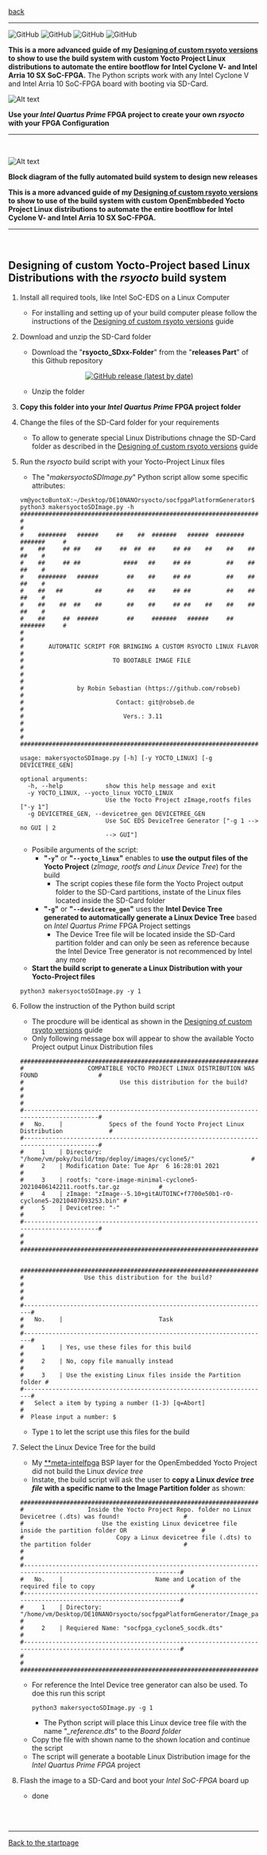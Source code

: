 [back](7_customVersions.md)
___
![GitHub](https://img.shields.io/static/v1?label=Ubuntu&message=18.04+LTS,+20.04+LTS&color=yellowgreen)
![GitHub](https://img.shields.io/static/v1?label=CentOS&message=7.0,+8.0&color=yellowgreen)
![GitHub](https://img.shields.io/static/v1?label=Intel+EDS&message=20.1&color=blue)
![GitHub](https://img.shields.io/static/v1?label=Supported+SocFPGA&message=Intel+Arria10,+Cyclone+V&color=red")
<br>

**This is a more advanced guide of my  [ 	Designing of custom rsyoto versions](7_customVersions.md) to show to use the build system with custom Yocto Project Linux distributions to automate the entire bootflow for Intel Cyclone V- and Intel Arria 10 SX SoC-FPGA.** The Python scripts work with any Intel Cyclone V and Intel Arria 10 SoC-FPGA board with booting via SD-Card.  

![Alt text](BuildSystemHead.png?raw=true "Symbol of the build system")

**Use your *Intel Quartus Prime* FPGA project to create your own *rsyocto* with your FPGA Configuration**
___
<br>


![Alt text](https://raw.githubusercontent.com/robseb/rsyocto/master/doc/symbols/BuildSystem.jpg?raw=true "automatic rsyocto Build system")

**Block diagram of the fully automated build system to design new releases**
<br>

**This is a more advanced guide of my  [Designing of custom rsyoto versions](7_customVersions.md) to show to use of the build system with custom OpenEmbbeded Yocto Project Linux distributions to automate the entire bootflow for Intel Cyclone V- and Intel Arria 10 SX SoC-FPGA.**
___
<br>

## Designing of custom Yocto-Project based Linux Distributions with the *rsyocto* build system 

1. Install all required tools, like Intel SoC-EDS on a Linux Computer
    * For installing and setting up of your build computer please follow the instructions of the [Designing of custom rsyoto versions](7_customVersions.md) guide

2. Download and unzip the SD-Card folder 
    * Download the "**rsyocto_SDxx-Folder**" from the "**releases Part**" of this Github repository 
    
    <p align="center">
    <a href="https://github.com/robseb/rsyocto/releases">
        <img alt="GitHub release (latest by date)" src="https://img.shields.io/github/v/release/robseb/rsyocto">
    </a>	 
    </p>

    * Unzip the folder
4. **Copy this folder into your *Intel Quartus Prime* FPGA project folder**
5. Change the files of the SD-Card folder for your requirements
    * To allow to generate special Linux Distributions chnage the SD-Card folder as described in the [Designing of custom rsyoto versions](7_customVersions.md) guide
6. Run the *rsyocto* build script with your Yocto-Project Linux files 
    * The "*makersyoctoSDImage.py*" Python script allow some specific attributes:
    ````shell
    vm@yoctoBuntoX:~/Desktop/DE10NANOrsyocto/socfpgaPlatformGenerator$ python3 makersyoctoSDImage.py -h
    ##############################################################################
    #                                                                            #
    #    ########   ######     ##    ##  #######   ######  ########  #######     #
    #    ##     ## ##    ##     ##  ##  ##     ## ##    ##    ##    ##     ##    #
    #    ##     ## ##            ####   ##     ## ##          ##    ##     ##    #
    #    ########   ######        ##    ##     ## ##          ##    ##     ##    #
    #    ##   ##         ##       ##    ##     ## ##          ##    ##     ##    #
    #    ##    ##  ##    ##       ##    ##     ## ##    ##    ##    ##     ##    #
    #    ##     ##  ######        ##     #######   ######     ##     #######     #
    #                                                                            #
    #       AUTOMATIC SCRIPT FOR BRINGING A CUSTOM RSYOCTO LINUX FLAVOR          #
    #                         TO BOOTABLE IMAGE FILE                             #
    #                                                                            #
    #               by Robin Sebastian (https://github.com/robseb)               #
    #                          Contact: git@robseb.de                            #
    #                            Vers.: 3.11                                     #
    #                                                                            #
    ##############################################################################
    
    usage: makersyoctoSDImage.py [-h] [-y YOCTO_LINUX] [-g DEVICETREE_GEN]
    
    optional arguments:
      -h, --help            show this help message and exit
      -y YOCTO_LINUX, --yocto_linux YOCTO_LINUX
                            Use the Yocto Project zImage,rootfs files ["-y 1"]
      -g DEVICETREE_GEN, --devicetree_gen DEVICETREE_GEN
                            Use SoC EDS DeviceTree Generator ["-g 1 --> no GUI | 2
                            --> GUI"]
    ````
    * Posibile arguments of the script:
        * **"`-y`"** or **"`--yocto_linux`"** enables to **use the output files of the Yocto Project** (*zImage, rootfs and Linux Device Tree*) for the build
            * The script copies these file form the Yocto Project output folder to the SD-Card partitions, instate of the Linux files located inside the SD-Card folder
        * **"`-g`"** or **"`--devicetree_gen`"** uses the  **Intel Device Tree generated to automatically generate a Linux Device Tree** based on *Intel Quartus Prime* FPGA Project settings  
            * The Device Tree file will be located inside the SD-Card partition folder and can only be seen as reference because the Intel Device Tree generator is not recommenced by Intel any more
    * **Start the build script to generate a Linux Distribution with your Yocto-Project files**
    ````shell
    python3 makersyoctoSDImage.py -y 1
    ````
7. Follow the instruction of the Python build script 
    * The procdure will be identical as shown in the [Designing of custom rsyoto versions](7_customVersions.md) guide
    * Only following message box will appear to show the available Yocto Project output Linux Distribution files
    ````shell
    ##########################################################################################
    #                  COMPATIBLE YOCTO PROJECT LINUX DISTRIBUTION WAS FOUND                 #
    #                           Use this distribution for the build?                         #
    #                                                                                        #
    #----------------------------------------------------------------------------------------#
    #   No.    |             Specs of the found Yocto Project Linux Distribution             #
    #----------------------------------------------------------------------------------------#
    #     1    | Directory: "/home/vm/poky/build/tmp/deploy/images/cyclone5/"                #
    #     2    | Modification Date: Tue Apr  6 16:28:01 2021                                 #
    #     3    | rootfs: "core-image-minimal-cyclone5-20210406142211.rootfs.tar.gz           #
    #     4    | zImage: "zImage--5.10+gitAUTOINC+f7700e50b1-r0-cyclone5-20210407093253.bin" #
    #     5    | Devicetree: "-"                                                             #
    #----------------------------------------------------------------------------------------#
    #                                                                                        #
    ##########################################################################################
    
     
    #######################################################################
    #                 Use this distribution for the build?                #
    #                                                                     #
    #---------------------------------------------------------------------#
    #   No.    |                           Task                           #
    #---------------------------------------------------------------------#
    #     1    | Yes, use these files for this build                      #
    #     2    | No, copy file manually instead                           #
    #     3    | Use the existing Linux files inside the Partition folder #
    #---------------------------------------------------------------------#
    #   Select a item by typing a number (1-3) [q=Abort]                  #
    #  Please input a number: $    
    ````
    * Type `1` to let the script use this files for the build

8. Select the Linux Device Tree for the build
    * My [**meta-intelfpga](https://github.com/robseb/meta-intelfpga) BSP layer for the OpenEmbedded Yocto Project did not build the Linux *device tree*
    * Instate, the build script will ask the user to **copy a Linux *device tree file* with a specific name to the Image Partition folder** as shown:
    ````shell
    #################################################################################################################
    #                  Inside the Yocto Project Repo. folder no Linux Devicetree (.dts) was found!                  #
    #                      Use the existing Linux devicetree file inside the partition folder OR                     #
    #                          Copy a Linux devicetree file (.dts) to the partition folder                          #
    #                                                                                                               #
    #---------------------------------------------------------------------------------------------------------------#
    #   No.    |                          Name and Location of the required file to copy                           #
    #---------------------------------------------------------------------------------------------------------------#
    #     1    | Directory: "/home/vm/Desktop/DE10NANOrsyocto/socfpgaPlatformGenerator/Image_partitions/Pat_1_vfat" #
    #     2    | Requiered Name: "socfpga_cyclone5_socdk.dts"                                                       #
    #---------------------------------------------------------------------------------------------------------------#
    #                                                                                                               #
    #################################################################################################################
    ````
    * For reference the Intel Device tree generator can also be used. To doe this run this script
        ````shell
        python3 makersyoctoSDImage.py -g 1
        ````
        * The Python script will place this Linux device tree file with the name "*_reference.dts*" to the *Board folder*
    * Copy the file with shown name to the shown location and continue the script 
    * The script will generate a bootable Linux Distribution image for the *Intel Quartus Prime FPGA* project 
      
9. Flash the image to a SD-Card and boot your *Intel SoC-FPGA* board up
    * done 
    
<br>
<br>

___
[Back to the startpage](https://github.com/robseb/rsyocto)

